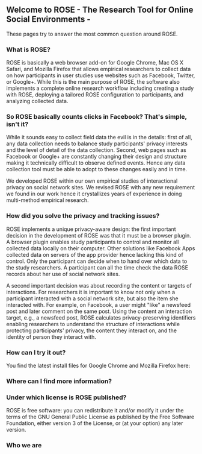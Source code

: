 ## Welcome to ROSE - The Research Tool for Online Social Environments -

These pages try to answer the most common question around ROSE.

### What is ROSE?

ROSE is basically a web browser add-on for Google Chrome, Mac OS X Safari, and Mozilla Firefox that allows empirical researchers to collect data on how participants in user studies use websites such as Facebook, Twitter, or Google+. While this is the main purpose of ROSE, the software also implements a complete online research workflow including creating a study with ROSE, deploying a tailored ROSE configuration to participants, and analyzing collected data.

### So ROSE basically counts clicks in Facebook? That's simple, isn't it?

While it sounds easy to collect field data the evil is in the details: first of all, any data collection needs to balance study participants' privacy interests and the level of detail of the data collection. Second, web pages such as Facebook or Google+ are constantly changing their design and structure making it technically difficult to observe defined events. Hence any data collection tool must be able to adopt to these changes easily and in time.

We developed ROSE within our own empirical studies of interactional privacy on social network sites. We revised ROSE with any new requirement we found in our work hence it crystallizes years of experience in doing multi-method empirical research.

### How did you solve the privacy and tracking issues?

ROSE implements a unique privacy-aware design: the first important decision in the development of ROSE was that it must be a browser plugin. A browser plugin enables study participants to control and monitor all collected data locally on their computer. Other solutions like Facebook Apps collected data on servers of the app provider hence lacking this kind of control. Only the participant can decide when to hand over which data to the study researchers. A participant can all the time check the data ROSE records about her use of social network sites.

A second important decision was about recording the content or targets of interactions. For researchers it is important to know not only when a participant interacted with a social network site, but also the item she interacted with. For example, on Facebook, a user might "like" a newsfeed post and later comment on the same post. Using the content an interaction target, e.g., a newsfeed post, ROSE calculates privacy-preserving identifiers enabling researchers to understand the structure of interactions while protecting participants' privacy, the content they interact on, and the identity of person they interact with.

### How can I try it out?

You find the latest install files for Google Chrome and Mozilla Firefox here: 

### Where can I find more information?  

### Under which license is ROSE published?

ROSE is free software: you can redistribute it and/or modify it under the terms of the GNU General Public License as published by the Free Software Foundation, either version 3 of the License, or (at your option) any later version.

### Who we are
